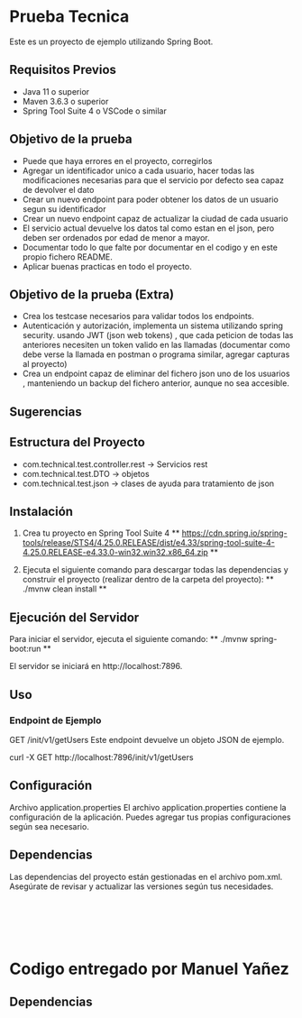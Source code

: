 # Prueba Tecnica

Este es un proyecto de ejemplo utilizando Spring Boot.

## Requisitos Previos

- Java 11 o superior
- Maven 3.6.3 o superior
- Spring Tool Suite 4 o VSCode o similar

## Objetivo de la prueba

- Puede que haya errores en el proyecto, corregirlos
- Agregar un identificador unico a cada usuario, hacer todas las modificaciones necesarias para que el servicio por defecto sea capaz de devolver el dato
- Crear un nuevo endpoint para poder obtener los datos de un usuario segun su identificador
- Crear un nuevo endpoint capaz de actualizar la ciudad de cada usuario
- El servicio actual devuelve los datos tal como estan en el json, pero deben ser ordenados por edad de menor a mayor.
- Documentar todo lo que falte por documentar en el codigo y en este propio fichero README.
- Aplicar buenas practicas en todo el proyecto. 

## Objetivo de la prueba (Extra)

- Crea los testcase necesarios para validar todos los endpoints.
- Autenticación y autorización, implementa un sistema utilizando spring security. usando JWT (json web tokens) , que cada peticion de todas las anteriores necesiten un token valido en las llamadas (documentar como debe verse la llamada en postman o programa similar, agregar capturas al proyecto)
- Crea un endpoint capaz de eliminar del fichero json uno de los usuarios , manteniendo un backup del fichero anterior, aunque no sea accesible.

## Sugerencias



## Estructura del Proyecto

- com.technical.test.controller.rest -> Servicios rest
- com.technical.test.DTO -> objetos 
- com.technical.test.json -> clases de ayuda para tratamiento de json


## Instalación

1. Crea tu proyecto en Spring Tool Suite 4
** https://cdn.spring.io/spring-tools/release/STS4/4.25.0.RELEASE/dist/e4.33/spring-tool-suite-4-4.25.0.RELEASE-e4.33.0-win32.win32.x86_64.zip **

2. Ejecuta el siguiente comando para descargar todas las dependencias y construir el proyecto (realizar dentro de la carpeta del proyecto):
**  ./mvnw clean install **
    

## Ejecución del Servidor

Para iniciar el servidor, ejecuta el siguiente comando:
** ./mvnw spring-boot:run **

El servidor se iniciará en http://localhost:7896.

## Uso
### Endpoint de Ejemplo
GET /init/v1/getUsers
Este endpoint devuelve un objeto JSON de ejemplo.

curl -X GET http://localhost:7896/init/v1/getUsers

## Configuración
Archivo application.properties
El archivo application.properties contiene la configuración de la aplicación. Puedes agregar tus propias configuraciones según sea necesario.

## Dependencias
Las dependencias del proyecto están gestionadas en el archivo pom.xml. Asegúrate de revisar y actualizar las versiones según tus necesidades.



<br> <br> <br> <br> 

# Codigo entregado por Manuel Yañez

## Dependencias